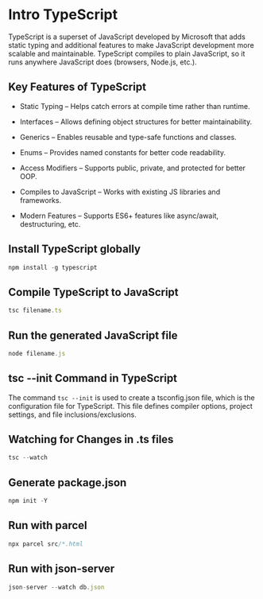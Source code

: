 # Intro TypeScript

TypeScript is a superset of JavaScript developed by Microsoft that adds static typing and additional features to make JavaScript development more scalable and maintainable. TypeScript compiles to plain JavaScript, so it runs anywhere JavaScript does (browsers, Node.js, etc.).


## Key Features of TypeScript
   - Static Typing – Helps catch errors at compile time rather than runtime.

   - Interfaces – Allows defining object structures for better maintainability.

   - Generics – Enables reusable and type-safe functions and classes.

   - Enums – Provides named constants for better code readability.

   - Access Modifiers – Supports public, private, and protected for better OOP.

   - Compiles to JavaScript – Works with existing JS libraries and frameworks.

   - Modern Features – Supports ES6+ features like async/await, destructuring, etc.


## Install TypeScript globally 
```typescript
npm install -g typescript
```


## Compile TypeScript to JavaScript
```typescript
tsc filename.ts
```


## Run the generated JavaScript file
```typescript
node filename.js
```


## tsc --init Command in TypeScript
The command ```tsc --init``` is used to create a tsconfig.json file, which is the configuration file for TypeScript. This file defines compiler options, project settings, and file inclusions/exclusions.


## Watching for Changes in .ts files
```typescript
tsc --watch
```


## Generate package.json
```javascript
npm init -Y
```



## Run with parcel
```javascript
npx parcel src/*.html  
```


## Run with json-server
```javascript
json-server --watch db.json 
```